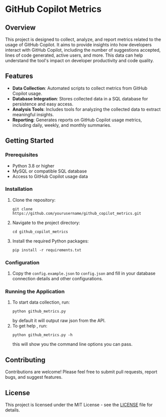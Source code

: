 # GitHub Copilot Metrics

## Overview

This project is designed to collect, analyze, and report metrics related to the usage of GitHub Copilot. It aims to provide insights into how developers interact with GitHub Copilot, including the number of suggestions accepted, lines of code generated, active users, and more. This data can help understand the tool's impact on developer productivity and code quality.

## Features

- **Data Collection**: Automated scripts to collect metrics from GitHub Copilot usage.
- **Database Integration**: Stores collected data in a SQL database for persistence and easy access.
- **Analysis Tools**: Includes tools for analyzing the collected data to extract meaningful insights.
- **Reporting**: Generates reports on GitHub Copilot usage metrics, including daily, weekly, and monthly summaries.

## Getting Started

### Prerequisites

- Python 3.8 or higher
- MySQL or compatible SQL database
- Access to GitHub Copilot usage data

### Installation

1. Clone the repository:
   ```
   git clone https://github.com/yourusername/github_copilot_metrics.git
   ```
2. Navigate to the project directory:
   ```
   cd github_copilot_metrics
   ```
3. Install the required Python packages:
   ```
   pip install -r requirements.txt
   ```

### Configuration

1. Copy the `config.example.json` to `config.json` and fill in your database connection details and other configurations.

### Running the Application

1. To start data collection, run:
   ```
   python github_metrics.py 
   ```
    by default it will output raw json from the API.
2. To get help , run:
   ```
   python github_metrics.py -h
   ```
    this will show you the command line options you can pass.

## Contributing

Contributions are welcome! Please feel free to submit pull requests, report bugs, and suggest features.

## License

This project is licensed under the MIT License - see the [LICENSE](LICENSE) file for details.
```
